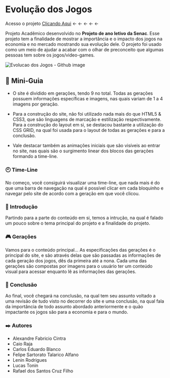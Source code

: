 # Evolução dos Jogos

Acesso o projeto [Clicando Aqui](https://felipesartuu.github.io/Evolucao-dos-Jogos/)  ← ← ← ← ←

Projeto Acadêmico desenvolvido no **Projeto de ano letivo da Senac**. Esse projeto tem a finalidade de mostrar a importância e o impacto dos jogos na economia e no mercado mostrando sua evolução dele. O projeto foi usado como um meio de ajudar a acabar com o olhar de preconceito que algumas pessoas tem sobre os jogos/video-games.

![Evolucao dos Jogos - Github image](https://user-images.githubusercontent.com/77643258/194735474-61a2820d-7091-4795-a58f-61aaa1648c4a.png)

## 🚀 Mini-Guia

* O site é dividido em gerações, tendo 9 no total. Todas as gerações possuem informações específicas e imagens, nas quais variam de 1 a 4 imagens por geração. 

* Para a construção do site, não foi utilizado nada mais do que HTML5 & CSS3, que são linguagens de marcação e estilização respectivamente. Para a construção do layout em si, se destacou bastante a utilização do CSS GRID, na qual foi usada para o layout de todas as gerações e para a conclusão.

* Vale destacar também as animações iniciais que são visíveis ao entrar no site, nas quais são o surgimento linear dos blocos das gerações formando a time-line.

### 🕙 Time-Line

No começo, você consiguirá visualizar uma time-line, que nada mais é do que uma barra de navegação na qual é possível clicar em  cada bloquinho e navegar pelo site de acordo com a geração em que você clicou. 

### 🔑 Introdução

Partindo para a parte do conteúdo em si, temos a intrução, na qual é falado um pouco sobre o tema principal do projeto e a finalidade do projeto.


### 🎮 Gerações

Vamos para o conteúdo principal... As especificações das gerações é o principal do site, e são através delas que são passadas as informações de cada geração dos jogos, dês da primeira até a nona. Cada uma das gerações são compostas por imagens para o usuário ter um conteúdo visual para acessar enquanto lê as informações das gerações.


### 📌 Conclusão

Ao final, você chegará na conclusão, na qual tem seu assunto voltado a uma revisão de tudo visto no decorrer do site e uma conclusão, na qual fala da importância de todo assunto abordado anteriormente e o quão impactante os jogos são para a economia e para o mundo.


### ✒️ Autores

* Alexandre Fabricio Cintra
* Caio Raja
* Carlos Eduardo Blanco
* Felipe Sartorato Talarico Alfano
* Lenin Rodrigues
* Lucas Tonin
* Rafael dos Santos Cruz Filho


